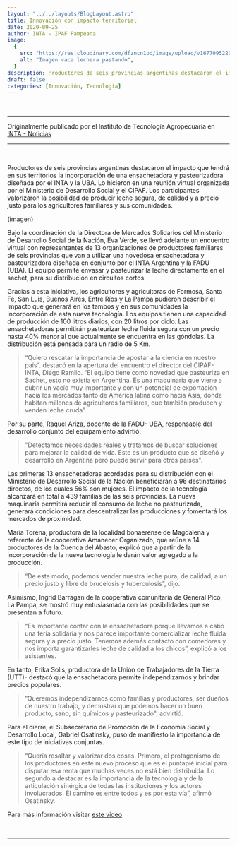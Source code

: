 ```yaml
---
layout: "../../layouts/BlogLayout.astro"
title: Innovación con impacto territorial
date: 2020-09-25
author: INTA - IPAF Pampeana
image:
  {
    src: "https://res.cloudinary.com/dfzncn1pd/image/upload/v1677095220/CEPRODIDE/Blog/image-3_aazygi.avif",
    alt: "Imagen vaca lechera pastando",
  }
description: Productores de seis provincias argentinas destacaron el impacto que tendrá en sus territorios la incorporación de una ensachetadora y pasteurizadora diseñada por el INTA y la UBA.
draft: false
categories: [Innovación, Tecnología]
---
```


<br/>

---

Originalmente publicado por el Instituto de Tecnología Agropecuaria en [INTA - Noticias](https://inta.gob.ar/noticias/innovacion-con-impacto-territorial)

---

</br>

Productores de seis provincias argentinas destacaron el impacto que tendrá en sus territorios la incorporación de una ensachetadora y pasteurizadora diseñada por el INTA y la UBA. Lo hicieron en una reunión virtual organizada por el Ministerio de Desarrollo Social y el CIPAF. Los participantes valorizaron la posibilidad de producir leche segura, de calidad y a precio justo para los agricultores familiares y sus comunidades.

(imagen)

Bajo la coordinación de la Directora de Mercados Solidarios del Ministerio de Desarrollo Social de la Nación, Eva Verde, se llevó adelante un encuentro virtual con representantes de 13 organizaciones de productores familiares de seis provincias que van a utilizar una novedosa ensachetadora y pasteurizadora diseñada en conjunto por el INTA Argentina y la FADU (UBA). El equipo permite envasar y pasteurizar la leche directamente en el sachet, para su distribución en circuitos cortos.

Gracias a esta iniciativa, los agricultores y agricultoras de Formosa, Santa Fe, San Luis, Buenos Aires, Entre Ríos y La Pampa pudieron describir el impacto que generará en los tambos y en sus comunidades la incorporación de esta nueva tecnología. Los equipos tienen una capacidad de producción de 100 litros diarios, con 20 litros por ciclo. Las ensachetadoras permitirán pasteurizar leche fluida segura con un precio hasta 40% menor al que actualmente se encuentra en las góndolas. La distribución está pensada para un radio de 5 Km.

> “Quiero rescatar la importancia de apostar a la ciencia en nuestro país”. destacó en la apertura del encuentro el director del CIPAF- INTA, Diego Ramilo. “El equipo tiene como novedad que pasteuriza en Sachet, esto no existía en Argentina. Es una maquinaria que viene a cubrir un vacío muy importante y con un potencial de exportación hacia los mercados tanto de América latina como hacia Asia, donde habitan millones de agricultores familiares, que también producen y venden leche cruda”.

Por su parte, Raquel Ariza, docente de la FADU- UBA, responsable del desarrollo conjunto del equipamiento advirtió:

> "Detectamos necesidades reales y tratamos de buscar soluciones para mejorar la calidad de vida. Este es un producto que se diseñó y desarrolló en Argentina pero puede servir para otros países".

Las primeras 13 ensachetadoras acordadas para su distribución con el Ministerio de Desarrollo Social de la Nación beneficiarán a 96 destinatarios directos, de los cuales 56% son mujeres. El impacto de la tecnología alcanzará en total a 439 familias de las seis provincias. La nueva maquinaría permitirá reducir el consumo de leche no pasteurizada, generará condiciones para descentralizar las producciones y fomentará los mercados de proximidad.

María Torena, productora de la localidad bonaerense de Magdalena y referente de la cooperativa Amanecer Organizado, que reúne a 14 productores de la Cuenca del Abasto, explicó que a partir de la incorporación de la nueva tecnología le darán valor agregado a la producción.

> “De este modo, podemos vender nuestra leche pura, de calidad, a un precio justo y libre de brucelosis y tuberculosis”, dijo.

Asimismo, Ingrid Barragan de la cooperativa comunitaria de General Pico, La Pampa, se mostró muy entusiasmada con las posibilidades que se presentan a futuro.

> “Es importante contar con la ensachetadora porque llevamos a cabo una feria solidaria y nos parece importante comercializar leche fluida segura y a precio justo. Tenemos además contacto con comedores y nos importa garantizarles leche de calidad a los chicos”, explicó a los asistentes.

En tanto, Erika Solis, productora de la Unión de Trabajadores de la Tierra (UTT)- destacó que la ensachetadora permite independizarnos y brindar precios populares.

> ”Queremos independizarnos como familias y productores, ser dueños de nuestro trabajo, y demostrar que podemos hacer un buen producto, sano, sin químicos y pasteurizado", advirtió.

Para el cierre, el Subsecretario de Promoción de la Economía Social y Desarrollo Local, Gabriel Osatinsky, puso de manifiesto la importancia de este tipo de iniciativas conjuntas.

> “Quería resaltar y valorizar dos cosas. Primero, el protagonismo de los productores en este nuevo proceso que es el puntapié inicial para disputar esa renta que muchas veces no está bien distribuida. Lo segundo a destacar es la importancia de la tecnología y de la articulación sinérgica de todas las instituciones y los actores involucrados. El camino es entre todos y es por esta vía”, afirmó Osatinsky.

Para más información visitar [este video](https://youtu.be/3ABiBPAgHyQ)

</br>

---
